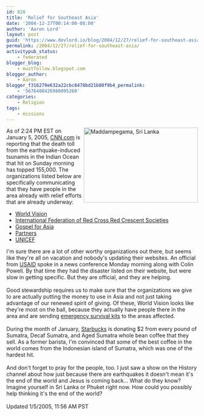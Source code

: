 ```yaml
---
id: 828
title: 'Relief for Southeast Asia'
date: '2004-12-27T00:14:00-08:00'
author: 'Aaron Lord'
layout: post
guid: 'https://www.devlord.io/blog/2004/12/27/relief-for-southeast-asia/'
permalink: /2004/12/27/relief-for-southeast-asia/
activitypub_status:
    - federated
blogger_blog:
    - mustfollow.blogspot.com
blogger_author:
    - Aaron
blogger_f316279e632a22cbc8478bd21b80f9b4_permalink:
    - '5676408426980095260'
categories:
    - Religion
tags:
    - missions
---
```


<a href="http://www.state.gov/r/pa/ei/pix/b/sa/40058.htm"><img align="right" alt="Maddampegama, Sri Lanka" border="0" height="197" src="http://www.state.gov/cms_images/2004_12_26_7593737_600.jpg" width="300" /></a>As of 2:24 PM EST on January 5, 2005, <a href="http://www.cnn.com/2005/WORLD/asiapcf/01/05/missing.americans/index.html" target="_blank" rel="noopener">CNN.com</a> is reporting that the death toll from the earthquake-induced tsunamis in the Indian Ocean that hit on Sunday morning has topped 155,000.  The organizations listed below are specifically communicating that they have people in the area already with relief efforts that are already underway:<br /><ul><li><a href="http://www.worldvision.org/worldvision/comms2.nsf/stable/erdm_indianoceanquake?Open&amp;lid=tsunami&amp;lpos=main1text" target="_blank" rel="noopener">World Vision</a></li><li><a href="http://www.ifrc.org/index.asp" target="_blank" rel="noopener">International Federation of Red Cross Red Crescent Societies</a></li><li><a href="http://www.gfa.org/gfa/latestnewsarticle?wid=2453" target="_blank" rel="noopener">Gospel for Asia</a></li><li><a href="http://partnersworld.org/support_page.html" target="_blank" rel="noopener">Partners</a></li><li><a href="http://www.unicef.org/infobycountry/indonesia_24608.html" target="_blank" rel="noopener">UNICEF</a></li></ul>I'm sure there are a lot of other worthy organizations out there, but seems like they're all on vacation and nobody's updating their websites.  An official from <a href="http://www.usaid.gov/" target="_blank" rel="noopener">USAID</a> spoke in a news conference Monday morning along with Colin Powell. By that time they had the disaster listed on their website, but were slow in getting specific. But they are official, and they are helping.<br /><br />Good stewardship requires us to make sure that the organizations we give to are actually putting the money to use in Asia and not just taking advantage of our renewed spirit of giving.  Of these, World Vision looks like they're most on the ball, because they actually have people there in the area and are sending <a href="http://donate.wvus.org/OA_HTML/xxwvibeCCtpItmDspRte.jsp?item=456&amp;section=1002" target="_blank" rel="noopener">emergency survival kits</a> to the areas affected.<br /><br />During the month of January, <a href="http://www.starbucks.com/aboutus/pressdesc.asp?id=467" target="_blank" rel="noopener">Starbucks</a> is donating $2 from every pound of Sumatra, Decaf Sumatra, and Aged Sumatra whole bean coffee that they sell.  As a former barista, I'm convinced that some of the best coffee in the world comes from the Indonesian island of Sumatra, which was one of the hardest hit.<br /><br />And don't forget to pray for the people, too.  I just saw a show on the History channel about how just because there are earthquakes it doesn't mean it's the end of the world and Jesus is coming back...  What do they know?  Imagine yourself in Sri Lanka or Phuket right now.  How could you possibly help thinking it's the end of the world?<br /><br /><span class="posted">Updated 1/5/2005, 11:56 AM PST</span><div class="blogger-post-footer"><img width='1' height='1' src='https://blogger.googleusercontent.com/tracker/2602771351651662379-5676408426980095260?l=mustfollow.blogspot.com' alt='' /></div>